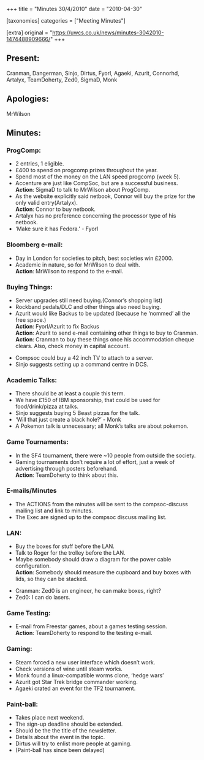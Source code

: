 +++
title = "Minutes 30/4/2010"
date = "2010-04-30"

[taxonomies]
categories = ["Meeting Minutes"]

[extra]
original = "https://uwcs.co.uk/news/minutes-3042010-1474488909666/"
+++

## Present:

Cranman, Dangerman, Sinjo, Dirtus, Fyorl, Agaeki, Azurit, Connorhd, Artalyx, TeamDoherty, Zed0, SigmaD, Monk

## Apologies:

MrWilson

## Minutes:

### ProgComp:

  - 2 entries, 1 eligible.
  - £400 to spend on progcomp prizes throughout the year.
  - Spend most of the money on the LAN speed progcomp (week 5).
  - Accenture are just like CompSoc, but are a successful business.  
    **Action**: SigmaD to talk to MrWilson about ProgComp.
  - As the website explicitly said netbook, Connor will buy the prize for the only valid entry(Artalyx).  
    **Action**: Connor to buy netbook.
  - Artalyx has no preference concerning the processor type of his netbook.
  - ‘Make sure it has Fedora.’ - Fyorl

### Bloomberg e-mail:

  - Day in London for societies to pitch, best societies win £2000.
  - Academic in nature, so for MrWilson to deal with.  
    **Action**: MrWilson to respond to the e-mail.

### Buying Things:

  - Server upgrades still need buying.(Connor’s shopping list)
  - Rockband pedals/DLC and other things also need buying.
  - Azurit would like Backus to be updated (because he ‘nommed’ all the free space.)  
    **Action**: Fyorl/Azurit to fix Backus  
    **Action**: Azurit to send e-mail containing other things to buy to Cranman.  
    **Action**: Cranman to buy these things once his accommodation cheque clears. Also, check money in capital account.

<!-- end list -->

  - Compsoc could buy a 42 inch TV to attach to a server.
  - Sinjo suggests setting up a command centre in DCS.

### Academic Talks:

  - There should be at least a couple this term.
  - We have £150 of IBM sponsorship, that could be used for food/drink/pizza at talks.
  - Sinjo suggests buying 5 Beast pizzas for the talk.
  - ‘Will that just create a black hole?’ - Monk
  - A Pokemon talk is unnecessary; all Monk’s talks are about pokemon.

### Game Tournaments:

  - In the SF4 tournament, there were \~10 people from outside the society.
  - Gaming tournaments don’t require a lot of effort, just a week of advertising through posters beforehand.  
    **Action**: TeamDoherty to think about this.

### E-mails/Minutes

  - The ACTIONS from the minutes will be sent to the compsoc-discuss mailing list and link to minutes.
  - The Exec are signed up to the compsoc discuss mailing list.

### LAN:

  - Buy the boxes for stuff before the LAN.
  - Talk to Roger for the trolley before the LAN.
  - Maybe somebody should draw a diagram for the power cable configuration.  
    **Action**: Somebody should measure the cupboard and buy boxes with lids, so they can be stacked.

<!-- end list -->

  - Cranman: Zed0 is an engineer, he can make boxes, right?
  - Zed0: I can do lasers.

### Game Testing:

  - E-mail from Freestar games, about a games testing session.  
    **Action**: TeamDoherty to respond to the testing e-mail.

### Gaming:

  - Steam forced a new user interface which doesn’t work.
  - Check versions of wine until steam works.
  - Monk found a linux-compatible worms clone, ‘hedge wars’
  - Azurit got Star Trek bridge commander working.
  - Agaeki crated an event for the TF2 tournament.

### Paint-ball:

  - Takes place next weekend.
  - The sign-up deadline should be extended.
  - Should be the the title of the newsletter.
  - Details about the event in the topic.
  - Dirtus will try to enlist more people at gaming.
  - (Paint-ball has since been delayed)
